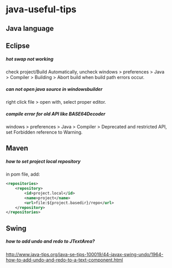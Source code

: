 # java-useful-tips

## Java language

## Eclipse
##### hot swap not working
check project/Build Automatically, uncheck windows > preferences > Java > Compiler > Building > Abort build when build path errors occur.

##### can not open java source in windowsbuilder
right click file > open with, select proper editor.

##### compile error for old API like BASE64Decoder 
windows > preferences > Java > Compiler > Deprecated and restricted API, set Forbidden reference to  Warning.

## Maven

##### how to set project local repository
in pom file, add:
```xml
<repositories>
 	<repository>
        <id>project.local</id>
        <name>project</name>
        <url>file:${project.basedir}/repo</url>
    </repository>
</repositories>
```

## Swing

##### how to add undo and redo to JTextArea?
http://www.java-tips.org/java-se-tips-100019/44-javax-swing-undo/1964-how-to-add-undo-and-redo-to-a-text-component.html





























